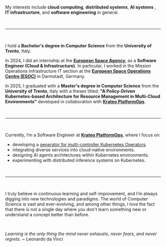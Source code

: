 


My interests include **cloud computing**, **distributed systems**, **AI systems** , **IT infrastructure**, and **software engineering** in general.

<br>

---

<br>

I hold a **Bachelor's degree in Computer Science** from the **University of Trento**, Italy.

In 2024, I did an internship at the [**European Space Agency**](https://www.esa.int/), as a **Software Engineer (Cloud & Infrastructure)**. In particular, I worked in the Mission Operations Infrastructure IT section at the [**European Space Operations Centre (ESOC)**](https://www.esa.int/About_Us/ESOC) in Darmstadt, Germany.

In 2025, I graduated with a **Master's degree in Computer Science** from the **University of Trento**, Italy with a theses titled: **"A Policy-Driven Kubernetes-based Architecture for Resource Management in Multi-Cloud Environments"** developed in collaboration with [**Krateo PlatformOps**](https://krateo.io/).

<br>

---

<br>

Currently, I’m a Software Engineer at [**Krateo PlatformOps**](https://krateo.io/), where I focus on:
- developing a [generator for multi-controller Kubernetes Operators](https://github.com/krateoplatformops/oasgen-provider).
- integrating diverse services into cloud-native environments.
- designing AI agents architectures within Kubernetes environments.
- experimenting with distributed inference systems on Kubernetes.

<br>

---

<br>

I truly believe in continuous learning and self-improvement, and I’m always digging into new technologies and paradigms.
The world of Computer Science is vast and ever-evolving, and among other things, I love the fact that there is not a single day where you don't learn something new or understand a concept better than before.

<br>

*Learning is the only thing the mind never exhausts, never fears, and never regrets.* 
~ Leonardo da Vinci

